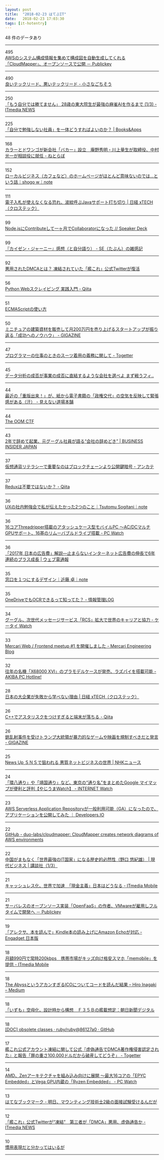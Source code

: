 ```yaml
---
layout: post
title:  "2018-02-23 はてぶIT"
date:   2018-02-23 17:03:30
tags: [it-hotentry]
---
```

48 件のデータあり

<hr><div class="row">
<div class="col-1"><span class="badge badge-pill badge-success h2">495</span></div>
<div class="col-11"><a href='http://www.publickey1.jp/blog/18/awscloudmapper.html' target='_blank'>AWSのシステム構成情報を集めて構成図を自動生成してくれる「CloudMapper」、オープンソースで公開 － Publickey</a></div>
</div>
<hr>
<div class="row">
<div class="col-1"><span class="badge badge-pill badge-success h2">490</span></div>
<div class="col-11"><a href='http://tannomizuki.hatenablog.com/entry/2018/02/22/180410' target='_blank'>良いテックリード、悪いテックリード - 小さなごちそう</a></div>
</div>
<hr>
<div class="row">
<div class="col-1"><span class="badge badge-pill badge-success h2">250</span></div>
<div class="col-11"><a href='http://www.itmedia.co.jp/news/articles/1802/23/news023.html' target='_blank'>「もう自分では勝てません」 28歳の東大院生が最強の麻雀AIを作るまで (1/3) - ITmedia NEWS</a></div>
</div>
<hr>
<div class="row">
<div class="col-1"><span class="badge badge-pill badge-success h2">225</span></div>
<div class="col-11"><a href='https://blog.tinect.jp/?p=49258' target='_blank'>「自分で勉強しない社員」を一体どうすればよいのか？ | Books&Apps</a></div>
</div>
<hr>
<div class="row">
<div class="col-1"><span class="badge badge-pill badge-success h2">168</span></div>
<div class="col-11"><a href='http://nlab.itmedia.co.jp/nl/articles/1802/23/news057.html' target='_blank'>カラーとドワンゴが新会社「バカー」設立　庵野秀明・川上量生が取締役、中村光一が相談役に就任 - ねとらぼ</a></div>
</div>
<hr>
<div class="row">
<div class="col-1"><span class="badge badge-pill badge-success h2">152</span></div>
<div class="col-11"><a href='https://note.mu/seeekone/n/n189a6c87884d' target='_blank'>ローカルビジネス（カフェなど）のホームページがほとんど意味ないのでは...という話｜shogo w｜note</a></div>
</div>
<hr>
<div class="row">
<div class="col-1"><span class="badge badge-pill badge-success h2">111</span></div>
<div class="col-11"><a href='http://tech.nikkeibp.co.jp/atcl/nxt/column/18/00001/00081/' target='_blank'>電子入札が使えなくなる恐れ、波紋呼ぶJavaサポート打ち切り | 日経 xTECH（クロステック）</a></div>
</div>
<hr>
<div class="row">
<div class="col-1"><span class="badge badge-pill badge-success h2">99</span></div>
<div class="col-11"><a href='https://speakerdeck.com/leko/node-dot-jsnicontributesite-keyue-decollaboratorninatuta' target='_blank'>Node.jsにContributeして一ヶ月でCollaboratorになった // Speaker Deck</a></div>
</div>
<hr>
<div class="row">
<div class="col-1"><span class="badge badge-pill badge-success h2">99</span></div>
<div class="col-11"><a href='http://hiroronn.hatenablog.jp/entry/20180222/1519303401' target='_blank'>『カイゼン・ジャーニー』感想（と自分語り） - SE（たぶん）の雑感記</a></div>
</div>
<hr>
<div class="row">
<div class="col-1"><span class="badge badge-pill badge-success h2">92</span></div>
<div class="col-11"><a href='http://www.huffingtonpost.jp/2018/02/22/kankore-twitter-dmca_a_23368221/' target='_blank'>悪用されたDMCAとは？ 凍結されていた「艦これ」公式Twitterが復活</a></div>
</div>
<hr>
<div class="row">
<div class="col-1"><span class="badge badge-pill badge-success h2">56</span></div>
<div class="col-11"><a href='https://qiita.com/Azunyan1111/items/9b3d16428d2bcc7c9406' target='_blank'>Python Webスクレイピング 実践入門 - Qiita</a></div>
</div>
<hr>
<div class="row">
<div class="col-1"><span class="badge badge-pill badge-success h2">51</span></div>
<div class="col-11"><a href='http://azu.github.io/slide/2018/node/ecmascript39.html' target='_blank'>ECMAScriptの使い方</a></div>
</div>
<hr>
<div class="row">
<div class="col-1"><span class="badge badge-pill badge-success h2">50</span></div>
<div class="col-11"><a href='https://gigazine.net/news/20180222-startup-mini-materials/' target='_blank'>ミニチュアの建築資材を販売して月200万円を売り上げるスタートアップが振り返る「成功へのノウハウ」 - GIGAZINE</a></div>
</div>
<hr>
<div class="row">
<div class="col-1"><span class="badge badge-pill badge-success h2">47</span></div>
<div class="col-11"><a href='https://togetter.com/li/1202097' target='_blank'>プログラマーの仕事のときのスーツ着用の義務に関して - Togetter</a></div>
</div>
<hr>
<div class="row">
<div class="col-1"><span class="badge badge-pill badge-success h2">45</span></div>
<div class="col-11"><a href='https://anond.hatelabo.jp/20180223002225' target='_blank'>データ分析の成否が事業の成否に直結するような会社を選べよ まず戦うフィ..</a></div>
</div>
<hr>
<div class="row">
<div class="col-1"><span class="badge badge-pill badge-success h2">44</span></div>
<div class="col-11"><a href='http://d.hatena.ne.jp/gryphon/20180223/p1' target='_blank'>最近の「重版出来！」が、紙から電子書籍の「政権交代」の空気を反映して緊張感がある（汗） - 見えない道場本舗</a></div>
</div>
<hr>
<div class="row">
<div class="col-1"><span class="badge badge-pill badge-success h2">44</span></div>
<div class="col-11"><a href='http://i-love.sakura.ne.jp/The_OOM_CTF.html' target='_blank'>The OOM CTF</a></div>
</div>
<hr>
<div class="row">
<div class="col-1"><span class="badge badge-pill badge-success h2">43</span></div>
<div class="col-11"><a href='https://www.businessinsider.jp/post-162615' target='_blank'>2年で辞めて起業、元グーグル社員が語る“会社の辞めどき” | BUSINESS INSIDER JAPAN</a></div>
</div>
<hr>
<div class="row">
<div class="col-1"><span class="badge badge-pill badge-success h2">37</span></div>
<div class="col-11"><a href='http://d.hatena.ne.jp/essa/20180222/p1' target='_blank'>仮想通貨リテラシーで重要なのはブロックチェーンより公開鍵暗号 - アンカテ</a></div>
</div>
<hr>
<div class="row">
<div class="col-1"><span class="badge badge-pill badge-success h2">37</span></div>
<div class="col-11"><a href='https://qiita.com/daijinload/items/c7015b1117c5beb7e49f' target='_blank'>Reduxは不要ではないか？ - Qiita</a></div>
</div>
<hr>
<div class="row">
<div class="col-1"><span class="badge badge-pill badge-success h2">36</span></div>
<div class="col-11"><a href='https://note.mu/sogitani/n/na77e71d288cd' target='_blank'>UXの社内勉強会で私が伝えたかった2つのこと｜Tsutomu Sogitani｜note</a></div>
</div>
<hr>
<div class="row">
<div class="col-1"><span class="badge badge-pill badge-success h2">36</span></div>
<div class="col-11"><a href='https://pc.watch.impress.co.jp/docs/news/1108020.html' target='_blank'>16コアThreadripper搭載のアタッシュケース型モバイルPC ～AC/DCマルチGPUサポート、16基のリムーバブルドライブ搭載 - PC Watch</a></div>
</div>
<hr>
<div class="row">
<div class="col-1"><span class="badge badge-pill badge-success h2">36</span></div>
<div class="col-11"><a href='https://dentsu-ho.com/articles/5843' target='_blank'>「2017年 日本の広告費」解説―止まらないインターネット広告費の伸長で6年連続のプラス成長 | ウェブ電通報</a></div>
</div>
<hr>
<div class="row">
<div class="col-1"><span class="badge badge-pill badge-success h2">35</span></div>
<div class="col-11"><a href='https://note.mu/masarukondo/n/n52710c266ff9' target='_blank'>窓口を１つにするデザイン｜近藤 卓｜note</a></div>
</div>
<hr>
<div class="row">
<div class="col-1"><span class="badge badge-pill badge-success h2">35</span></div>
<div class="col-11"><a href='http://hokoxjouhou.blog105.fc2.com/blog-entry-1115.html' target='_blank'>OneDriveでもOCRできるって知ってた？ - 情報管理LOG</a></div>
</div>
<hr>
<div class="row">
<div class="col-1"><span class="badge badge-pill badge-success h2">34</span></div>
<div class="col-11"><a href='https://k-tai.watch.impress.co.jp/docs/news/1108039.html' target='_blank'>グーグル、次世代メッセージサービス「RCS」拡大で世界のキャリアと協力 - ケータイ Watch</a></div>
</div>
<hr>
<div class="row">
<div class="col-1"><span class="badge badge-pill badge-success h2">33</span></div>
<div class="col-11"><a href='http://tech.mercari.com/entry/2018/02/22/191527' target='_blank'>Mercari Web / Frontend meetup #1 を開催しました - Mercari Engineering Blog</a></div>
</div>
<hr>
<div class="row">
<div class="col-1"><span class="badge badge-pill badge-success h2">32</span></div>
<div class="col-11"><a href='https://akiba-pc.watch.impress.co.jp/docs/news/news/1107954.html' target='_blank'>往年の名機「X68000 XVI」のプラモデルケースが発売、ラズパイを搭載可能 - AKIBA PC Hotline!</a></div>
</div>
<hr>
<div class="row">
<div class="col-1"><span class="badge badge-pill badge-success h2">28</span></div>
<div class="col-11"><a href='http://tech.nikkeibp.co.jp/atcl/nxt/column/18/00138/021900012/' target='_blank'>日本の大企業が失敗から学べない理由 | 日経 xTECH（クロステック）</a></div>
</div>
<hr>
<div class="row">
<div class="col-1"><span class="badge badge-pill badge-success h2">26</span></div>
<div class="col-11"><a href='https://qiita.com/kaityo256/items/d54439246edc1cc58121' target='_blank'>C++でアスタリスクをつけすぎると端末が落ちる - Qiita</a></div>
</div>
<hr>
<div class="row">
<div class="col-1"><span class="badge badge-pill badge-success h2">26</span></div>
<div class="col-11"><a href='https://gigazine.net/news/20180223-trump-video-game-violence/' target='_blank'>銃乱射事件を受けトランプ大統領が暴力的なゲームや映画を規制すべきだと発言 - GIGAZINE</a></div>
</div>
<hr>
<div class="row">
<div class="col-1"><span class="badge badge-pill badge-success h2">25</span></div>
<div class="col-11"><a href='https://www3.nhk.or.jp/news/html/20180222/k10011339271000.html' target='_blank'>News Up ＳＮＳで狙われる 悪質ネットビジネスの世界 | NHKニュース</a></div>
</div>
<hr>
<div class="row">
<div class="col-1"><span class="badge badge-pill badge-success h2">24</span></div>
<div class="col-11"><a href='https://internet.watch.impress.co.jp/docs/yajiuma/1107952.html' target='_blank'>「環八通り」や「靖国通り」など、東京の“通り名”をまとめたGoogle マイマップが便利と評判【やじうまWatch】 - INTERNET Watch</a></div>
</div>
<hr>
<div class="row">
<div class="col-1"><span class="badge badge-pill badge-success h2">23</span></div>
<div class="col-11"><a href='https://dev.classmethod.jp/cloud/aws/aws-serverless-application-test-publish/' target='_blank'>AWS Serverless Application Repositoryが一般利用可能（GA）になったので、アプリケーションを公開してみた ｜ Developers.IO</a></div>
</div>
<hr>
<div class="row">
<div class="col-1"><span class="badge badge-pill badge-success h2">22</span></div>
<div class="col-11"><a href='https://github.com/duo-labs/cloudmapper' target='_blank'>GitHub - duo-labs/cloudmapper: CloudMapper creates network diagrams of AWS environments</a></div>
</div>
<hr>
<div class="row">
<div class="col-1"><span class="badge badge-pill badge-success h2">22</span></div>
<div class="col-11"><a href='http://gendai.ismedia.jp/articles/-/54575' target='_blank'>中国がまもなく「世界最強のIT国家」になる歴史的必然性（野口 悠紀雄） | 現代ビジネス | 講談社（1/3）</a></div>
</div>
<hr>
<div class="row">
<div class="col-1"><span class="badge badge-pill badge-success h2">21</span></div>
<div class="col-11"><a href='http://www.itmedia.co.jp/mobile/articles/1802/23/news017.html' target='_blank'>キャッシュレス化、世界で加速　「現金主義」日本はどうなる - ITmedia Mobile</a></div>
</div>
<hr>
<div class="row">
<div class="col-1"><span class="badge badge-pill badge-success h2">21</span></div>
<div class="col-11"><a href='http://www.publickey1.jp/blog/18/openfaasvmware.html' target='_blank'>サーバレスのオープンソース実装「OpenFaaS」の作者、VMwareが雇用しフルタイムで開発へ － Publickey</a></div>
</div>
<hr>
<div class="row">
<div class="col-1"><span class="badge badge-pill badge-success h2">19</span></div>
<div class="col-11"><a href='http://japanese.engadget.com/2018/02/21/kindle-amazon-echo/' target='_blank'>「アレクサ、本を読んで」Kindle本の読み上げにAmazon Echoが対応 - Engadget 日本版</a></div>
</div>
<hr>
<div class="row">
<div class="col-1"><span class="badge badge-pill badge-success h2">18</span></div>
<div class="col-11"><a href='http://www.itmedia.co.jp/mobile/articles/1802/22/news107.html' target='_blank'>月額990円で常時200kbps　携帯市場がキッズ向け格安スマホ「memobile」を提供 - ITmedia Mobile</a></div>
</div>
<hr>
<div class="row">
<div class="col-1"><span class="badge badge-pill badge-success h2">18</span></div>
<div class="col-11"><a href='https://medium.com/@hiroingk/27122005eecb' target='_blank'>The AbyssというアカンすぎるICOについてコードを読んだ結果 – Hiro Inagaki – Medium</a></div>
</div>
<hr>
<div class="row">
<div class="col-1"><span class="badge badge-pill badge-success h2">18</span></div>
<div class="col-11"><a href='https://www.asahi.com/articles/ASL2N45W8L2NUTIL00Y.html' target='_blank'>「いずも」空母化、設計時から構想　Ｆ３５Ｂの艦載想定：朝日新聞デジタル</a></div>
</div>
<hr>
<div class="row">
<div class="col-1"><span class="badge badge-pill badge-success h2">18</span></div>
<div class="col-11"><a href='https://github.com/ruby/ruby/commit/86127a03c0cf7afb1ecd29e998f1eccc4576b29f' target='_blank'>[DOC] obsolete classes · ruby/ruby@86127a0 · GitHub</a></div>
</div>
<hr>
<div class="row">
<div class="col-1"><span class="badge badge-pill badge-success h2">17</span></div>
<div class="col-11"><a href='https://togetter.com/li/1202067' target='_blank'>艦これ公式アカウント凍結に関して公式『虚偽通告でDMCA著作権侵害認定された』と報告「罪の重さ100,000ドルだから破産してどうぞ」 - Togetter</a></div>
</div>
<hr>
<div class="row">
<div class="col-1"><span class="badge badge-pill badge-success h2">14</span></div>
<div class="col-11"><a href='https://pc.watch.impress.co.jp/docs/news/1107832.html' target='_blank'>AMD、Zenアーキテクチャを組み込み向けに展開 ～最大16コアの「EPYC Embedded」とVega GPU内蔵の「Ryzen Embedded」 - PC Watch</a></div>
</div>
<hr>
<div class="row">
<div class="col-1"><span class="badge badge-pill badge-success h2">13</span></div>
<div class="col-11"><a href='http://b.hatena.ne.jp/entry/s/anond.hatelabo.jp/20180222135021' target='_blank'>はてなブックマーク - 明日、マウンティング技術士2級の面接試験受けるんだが</a></div>
</div>
<hr>
<div class="row">
<div class="col-1"><span class="badge badge-pill badge-success h2">12</span></div>
<div class="col-11"><a href='http://www.itmedia.co.jp/news/articles/1802/22/news128.html' target='_blank'>「艦これ」公式Twitterが“凍結”　第三者が「DMCA」悪用、虚偽通告か - ITmedia NEWS</a></div>
</div>
<hr>
<div class="row">
<div class="col-1"><span class="badge badge-pill badge-success h2">10</span></div>
<div class="col-11"><a href='https://anond.hatelabo.jp/20180223103431' target='_blank'>慣用表現だと分かってはいるが</a></div>
</div>
<hr>

